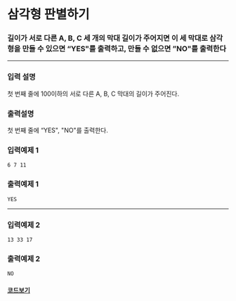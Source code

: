 # 삼각형 판별하기

### 길이가 서로 다른 A, B, C 세 개의 막대 길이가 주어지면 이 세 막대로 삼각형을 만들 수 있으면 “YES"를 출력하고, 만들 수 없으면 ”NO"를 출력한다

---

### 입력 설명

첫 번째 줄에 100이하의 서로 다른 A, B, C 막대의 길이가 주어진다.

### 출력설명

첫 번째 줄에 “YES", "NO"를 출력한다.

### 입력예제 1

```
6 7 11
```

### 출력예제 1

```
YES
```

---

### 입력예제 2

```
13 33 17
```

### 출력예제 2

```
NO
```

#### [코드보기](./solution.js)
